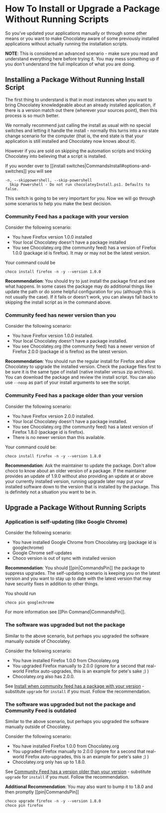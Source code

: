 # How To Install or Upgrade a Package Without Running Scripts

So you've updated your applications manually or through some other means or you want to make Chocolatey aware of some previously installed applications without actually running the installation scripts.  

**NOTE**: This is considered an advanced scenario - make sure you read and understand everything here before trying it. You may mess something up if you don't understand the full implication of what you are doing.

## Installing a Package Without Running Install Script

The first thing to understand is that in most instances when you want to bring Chocolatey knowledgeable about an already installed application, if there is a version match out there (wherever your sources point), then this process is so much better. 

We normally recommend just calling the install as usual with no special switches and letting it handle the install - normally this turns into a no state change scenario for the computer (that is, the end state is that your application is still installed and Chocolatey now knows about it).

However if you are sold on skipping the automation scripts and tricking Chocolatey into believing that a script is installed.

If you wonder over to [[install switches|CommandsInstall#options-and-switches]] you will see 

~~~
-n, --skippowershell, --skip-powershell
  Skip Powershell - Do not run chocolateyInstall.ps1. Defaults to false.
~~~

This switch is going to be very important for you. Now we will go through some scenarios to help you make the best decision.

### Community Feed has a package with your version
Consider the following scenario:

* You have Firefox version 1.0.0 installed
* Your local Chocolatey doesn't have a package installed
* You see Chocolatey.org (the community feed) has a version of Firefox 1.0.0 (package id is firefox). It may or may not be the latest version.

Your command could be

`choco install firefox -n -y --version 1.0.0`

**Recommendation**: You should try to just install the package first and see what happens. In some cases the package may do additional things like update the path or do some helpful configuration for you (although this is not usually the case). If it fails or doesn't work, you can always fall back to skipping the install script as in the command above.

### Community feed has newer version than you
Consider the following scenario:

* You have Firefox version 1.0.0 installed.
* Your local Chocolatey doesn't have a package installed.
* You see Chocolatey.org (the community feed) has a newer version of Firefox 2.0.0 (package id is firefox) as the latest version.

**Recommendation**: You should run the regular install for Firefox and allow Chocolatey to upgrade the installed version. Check the package files first to be sure it is the same type of install (native installer versus zip archives). You can download the package and review the install script. You can also use `--noop` as part of your install arguments to see the script.

### Community Feed has a package older than your version
Consider the following scenario:

* You have Firefox version 2.0.0 installed.
* Your local Chocolatey doesn't have a package installed.
* You see Chocolatey.org (the community feed) has a latest version of Firefox 1.8.0 (package id is firefox). 
* There is no newer version than this available.

Your command could be:

`choco install firefox -n -y --version 1.8.0`

**Recommendation**: Ask the maintainer to update the package. Don't allow choco to know about an older version of a package. If the maintainer provides an update of 1.9.0 without also providing an update at or above your currently installed version, running upgrade later may put your installed software down to the version that is installed by the package. This is definitely not a situation you want to be in.

## Upgrade a Package Without Running Scripts

### Application is self-updating (like Google Chrome)
Consider the following scenario:

* You have installed Google Chrome from Chocolatey.org (package id is googlechrome)
* Google Chrome self-updates
* Choco version is out of sync with installed version

**Recommendation**: You should [[pin|CommandsPin]] the package to suppress upgrades. The self-updating scenario is keeping you on the latest version and you want to stay up to date with the latest version that may have security fixes in addition to other things.

You should run

`choco pin googlechrome`

For more information see [[Pin Command|CommandsPin]].

### The software was upgraded but not the package

Similar to the above scenario, but perhaps you upgraded the software manually outside of Chocolatey.

Consider the following scenario:

* You have installed Firefox 1.0.0 from Chocolatey.org
* You upgraded Firefox manually to 2.0.0 (ignore for a second that real-world Firefox auto-upgrades, this is an example for pete's sake ;) )
* Chocolatey.org also has 2.0.0.

See [Install when community feed has a package with your version](#community-feed-has-a-package-with-your-version) - substitute `upgrade` for `install` if you must. Follow the recommendation.

### The software was upgraded but not the package and Community Feed is outdated

Similar to the above scenario, but perhaps you upgraded the software manually outside of Chocolatey.

Consider the following scenario:

* You have installed Firefox 1.0.0 from Chocolatey.org
* You upgraded Firefox manually to 2.0.0 (ignore for a second that real-world Firefox auto-upgrades, this is an example for pete's sake ;) )
* Chocolatey.org only has up to 1.8.0.

See [Community Feed has a version older than your version](#community-feed-has-a-package-older-than-your-version) - substitute `upgrade` for `install` if you must. Follow the recommendation.

**Additional Recommendation**: You may also want to bump it to 1.8.0 and then promptly [[pin|CommandsPin]]

~~~
choco upgrade firefox -n -y --version 1.8.0
choco pin firefox
~~~
